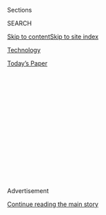 <div id="app">

<div>

<div>

<div>

<div class="NYTAppHideMasthead css-1q2w90k e1suatyy0">

<div class="section css-ui9rw0 e1suatyy2">

<div class="css-eph4ug er09x8g0">

<div class="css-6n7j50">

</div>

<span class="css-1dv1kvn">Sections</span>

<div class="css-10488qs">

<span class="css-1dv1kvn">SEARCH</span>

</div>

[Skip to content](#site-content)[Skip to site
index](#site-index)

</div>

<div id="masthead-section-label" class="css-1wr3we4 eaxe0e00">

[Technology](https://www.nytimes3xbfgragh.onion/section/technology)

</div>

<div class="css-10698na e1huz5gh0">

</div>

</div>

<div id="masthead-bar-one" class="section hasLinks css-15hmgas e1csuq9d3">

<div class="css-uqyvli e1csuq9d0">

</div>

<div class="css-1uqjmks e1csuq9d1">

</div>

<div class="css-9e9ivx">

[](https://myaccount.nytimes3xbfgragh.onion/auth/login?response_type=cookie&client_id=vi)

</div>

<div class="css-1bvtpon e1csuq9d2">

[Today’s
Paper](https://www.nytimes3xbfgragh.onion/section/todayspaper)

</div>

</div>

</div>

</div>

<div data-aria-hidden="false">

<div id="site-content" data-role="main">

<div>

<div class="css-1aor85t" style="opacity:0.000000001;z-index:-1;visibility:hidden">

<div class="css-1hqnpie">

<div class="css-epjblv">

<span class="css-17xtcya">[Technology](/section/technology)</span><span class="css-x15j1o">|</span><span class="css-fwqvlz">Amazon,
Apple, Facebook and Google Prepare for Their ‘Big Tobacco
Moment’</span>

</div>

<div class="css-k008qs">

<div class="css-1iwv8en">

<span class="css-18z7m18"></span>

<div>

</div>

</div>

<span class="css-1n6z4y">https://nyti.ms/3f7lchW</span>

<div class="css-1705lsu">

<div class="css-4xjgmj">

<div class="css-4skfbu" data-role="toolbar" data-aria-label="Social Media Share buttons, Save button, and Comments Panel with current comment count" data-testid="share-tools">

  - 
  - 
  - 
  - 
    
    <div class="css-6n7j50">
    
    </div>

  - 
  - 

</div>

</div>

</div>

</div>

</div>

</div>

<div id="NYT_TOP_BANNER_REGION" class="css-13pd83m">

</div>

<div id="top-wrapper" class="css-1sy8kpn">

<div id="top-slug" class="css-l9onyx">

Advertisement

</div>

[Continue reading the main
story](#after-top)

<div class="ad top-wrapper" style="text-align:center;height:100%;display:block;min-height:250px">

<div id="top" class="place-ad" data-position="top" data-size-key="top">

</div>

</div>

<div id="after-top">

</div>

</div>

<div>

<div id="sponsor-wrapper" class="css-1hyfx7x">

<div id="sponsor-slug" class="css-19vbshk">

Supported by

</div>

[Continue reading the main
story](#after-sponsor)

<div id="sponsor" class="ad sponsor-wrapper" style="text-align:center;height:100%;display:block">

</div>

<div id="after-sponsor">

</div>

</div>

<div class="css-186x18t">

</div>

<div class="css-1vkm6nb ehdk2mb0">

# Amazon, Apple, Facebook and Google Prepare for Their ‘Big Tobacco Moment’

</div>

The tech C.E.O.s will appear together at a congressional hearing on
Wednesday to argue that their companies do not stifle competition.

<div class="css-79elbk" data-testid="photoviewer-wrapper">

<div class="css-z3e15g" data-testid="photoviewer-wrapper-hidden">

</div>

<div class="css-1a48zt4 ehw59r15" data-testid="photoviewer-children">

![<span class="css-16f3y1r e13ogyst0" data-aria-hidden="true">Clockwise
from top left: Sundar Pichai of Google, Jeff Bezos of Amazon, Tim Cook
of Apple and Mark Zuckerberg of
Facebook.</span><span class="css-cnj6d5 e1z0qqy90" itemprop="copyrightHolder"><span class="css-1ly73wi e1tej78p0">Credit...</span><span><span>Clockwise
from top left: Erik Tanner for The New York Times; Kyle Johnson for The
New York Times; Jim Wilson/The New York Times; Jessica Chou for The New
York
Times</span></span></span>](https://static01.graylady3jvrrxbe.onion/images/2020/07/24/business/24TECHCEOS-GRID/24TECHCEOS-GRID-articleLarge.jpg?quality=75&auto=webp&disable=upscale)

</div>

</div>

<div class="css-18e8msd">

<div class="css-vp77d3 epjyd6m0">

<div class="css-1baulvz">

By [<span class="css-1baulvz" itemprop="name">Cecilia
Kang</span>](https://www.nytimes3xbfgragh.onion/by/cecilia-kang),
[<span class="css-1baulvz" itemprop="name">Jack
Nicas</span>](https://www.nytimes3xbfgragh.onion/by/jack-nicas) and
[<span class="css-1baulvz last-byline" itemprop="name">David
McCabe</span>](https://www.nytimes3xbfgragh.onion/by/david-mccabe)

</div>

</div>

  - 
    
    <div class="css-ld3wwf e16638kd2">
    
    Published July 28, 2020Updated July 29,
    2020
    
    </div>

  - 
    
    <div class="css-4xjgmj">
    
    <div class="css-pvvomx" data-role="toolbar" data-aria-label="Social Media Share buttons, Save button, and Comments Panel with current comment count" data-testid="share-tools">
    
      - 
      - 
      - 
      - 
        
        <div class="css-6n7j50">
        
        </div>
    
      - 
      - 
    
    </div>
    
    </div>

</div>

</div>

<div class="section meteredContent css-1r7ky0e" name="articleBody" itemprop="articleBody">

<div class="css-1fanzo5 StoryBodyCompanionColumn">

<div class="css-53u6y8">

WASHINGTON — After lawmakers collected hundreds of hours of interviews
and obtained more than 1.3 million documents about Amazon, Apple,
Facebook and Google, their chief executives will testify before Congress
on Wednesday to defend their powerful businesses from the hammer of
government.

</div>

</div>

<div>

</div>

<div class="css-1fanzo5 StoryBodyCompanionColumn">

<div class="css-53u6y8">

The captains of the New Gilded Age — [Jeff Bezos of
Amazon](https://www.nytimes3xbfgragh.onion/2020/07/27/business/jeff-bezos-amazon-congress.html),
Tim Cook of Apple, Mark Zuckerberg of Facebook and Sundar Pichai of
Google — will appear together before Congress for the first time to
justify their business practices. Members of the House judiciary’s
antitrust subcommittee [have investigated the internet
giants](https://www.nytimes3xbfgragh.onion/2019/06/11/technology/antitrust-hearing.html)
for more than a year on accusations that they stifled rivals and harmed
consumers.

The hearing is the government’s most aggressive show against tech power
since the [pursuit to break up
Microsoft](https://www.nytimes3xbfgragh.onion/2000/04/04/business/us-vs-microsoft-overview-us-judge-says-microsoft-violated-antitrust-laws-with.html)
two decades ago. It is set to be a bizarre spectacle, with four men who
run companies worth a total of around $4.85 trillion — and who include
two of the world’s richest individuals — primed to argue that their
businesses are not really that powerful after all.

</div>

</div>

<div class="css-1fanzo5 StoryBodyCompanionColumn">

<div class="css-53u6y8">

And it will be a first in another way: Mr. Zuckerberg, Mr. Pichai, Mr.
Bezos and Mr. Cook will all be testifying via videoconference, rather
than rising side-by-side for a swearing-in at a witness table in
Washington. Perhaps appropriately, their reckoning will be broadcast
online.

“It has the feeling of tech’s Big Tobacco moment,” said Gigi Sohn, a
former senior adviser at the Federal Communications Commission and a
fellow at Georgetown University’s law school, referring to the [1994
congressional
appearance](https://www.nytimes3xbfgragh.onion/1994/04/15/us/tobacco-chiefs-say-cigarettes-aren-t-addictive.html)
of top executives of the seven largest American tobacco companies, who
said they did not believe that cigarettes were addictive.

The hearing, which caps a 13-month investigation by the House
subcommittee, will be closely watched for clues that could advance other
antitrust cases against the companies. The Federal Trade Commission, for
one, [is preparing to
depose](https://www.nytimes3xbfgragh.onion/2020/07/17/technology/ftc-facebook-investigation.html)
Mr. Zuckerberg and other Facebook executives in its 13-month probe of
the social network. The Justice Department may soon unveil a case
against Google. And an investigation into Apple by state attorneys
general also appears to be advancing.

As a result, preparations for the hearing have been frenetic — even with
the event postponed by a few days this week to accommodate the
commemoration of Representative John Lewis — as tech lobbyists jockeyed
behind the scenes to influence the types of questions that lawmakers
might ask.

At the hearing, which starts at noon on Wednesday, the 15 members of the
antitrust subcommittee will have five minutes for each question.
Representative David Cicilline, Democrat of Rhode Island and the
chairman of the subcommittee, will control the number of rounds of
questioning, potentially stretching questioning into the evening.

</div>

</div>

<div class="css-1fanzo5 StoryBodyCompanionColumn">

<div class="css-53u6y8">

The length of the hearing may also be prolonged since the antitrust
issues facing Apple, Facebook, [Google and
Amazon](https://www.nytimes3xbfgragh.onion/2019/06/02/business/google-antitrust-investigation.html)
are complex and vastly different.

Amazon is accused of abusing its role as both a retailer and a platform
hosting third-party sellers on its marketplace. Apple has been accused
of unfairly using its clout over its App Store to block rivals and to
force apps to pay high commissions. Rivals have said Facebook has a
monopoly in social networking. Alphabet, the parent company of Google,
is dealing with multiple antitrust allegations because of Google’s
dominance in online advertising, search and smartphone software.

Democrats may also veer off the topic of antitrust and bring up concerns
about misinformation on social media. Some Republicans are expected to
sidetrack discussion with their concerns of liberal bias at the Silicon
Valley companies and accusations that conservative voices are censored.

“There was an attitude these were great American companies that created
jobs and that we should have a hands-off approach and let them
flourish,” Mr. Cicilline said in an interview. “But there are a lot of
serious issues we have uncovered over the course of the investigation
that weren’t apparent when we first began investigating.”

Facebook, Amazon, Google and Apple declined to comment.

For the chief executives, the hearing will be a test of how they perform
under fire. Mr. Bezos, 56, has [not previously testified to
Congress](https://www.nytimes3xbfgragh.onion/2020/07/27/business/jeff-bezos-amazon-congress.html?action=click&module=News&pgtype=Homepage),
while Mr. Cook, 59, and Mr. Pichai, 48, have both testified once before.
Mr. Zuckerberg, 36, the youngest of the group, has the distinction of
being the veteran: He has answered questions at three congressional
hearings in the past two years as Facebook has dealt with issues such as
election interference and privacy violations.

But none are taking any chances for the event to go awry. Mr.
Zuckerberg, who had been at his 750-acre estate on the Hawaiian island
of Kauai, has been preparing for his testimony with the law firm
WilmerHale, according to people with knowledge of the matter. And a
small team is working with Mr. Bezos for his testimony in Seattle, said
people with knowledge of the matter.

For weeks, the tech giants have also waged a lobbying battle to soften
any blows. All four chief executives planned to call lawmakers on the
House subcommittee in the days before the hearing, said three people
with knowledge of the preparations who were not authorized to speak
publicly.

</div>

</div>

<div class="css-1fanzo5 StoryBodyCompanionColumn">

<div class="css-53u6y8">

Apple and Amazon also recently released studies to rebut claims of
market dominance and anticompetitive practices. Last week, Apple
publicized a study by a consulting firm called Analysis Group showing
that the 30 percent commission it charges many apps for the right to
appear on iPhones is close to what other platforms charge for
distribution. The study left out that Apple helped popularize that 30
percent standard across the industry.

Amazon-funded economic consultants have in recent months argued that the
e-commerce company’s business model, which is not grounded in selling
ads like Google and Facebook, makes it less likely to violate antitrust
laws. Last week, Amazon also released [a report on small
business](https://blog.aboutamazon.com/small-business/small-business-success-in-challenging-times),
saying sales by third-party sellers grew 26 percent in the past year,
outpacing Amazon’s own sales directly to consumers.

Google has said that the search and advertising tech markets that it
dominates are changing fast. More than half of all searches for products
on the internet originate on Amazon, Google’s lobbyists have said.

And Facebook’s Washington staff has pointed to competition from China,
particularly from the popular video app
[TikTok](https://www.nytimes3xbfgragh.onion/2020/07/26/technology/tiktok-china-ban-model.html),
as evidence that competition in social media abounds. The Chinese-owned
app is in the cross hairs of the Trump administration, which has
[threatened to ban
it](https://www.nytimes3xbfgragh.onion/2020/07/26/technology/tiktok-china-ban-model.html)
for national security reasons.

Big Tech’s rivals have also jockeyed to have their gripes brought up at
the hearing, even if for just a few minutes. The House subcommittee has
been flooded with proposed questions, documents and letters from the
companies’ competitors, according to congressional staff and rivals.

Spotify, for instance, submitted questions about Apple’s dominance of
the App Store. GreatFire, a China-based group, sent a letter with nine
questions for Mr. Cook about Apple’s censorship of certain apps in
China. Blix, a company whose email app competes with Apple and that is
suing Apple in federal court for patent infringement, sent five
questions to the subcommittee, including one on why[Apple ranked its own
apps ahead of rivals’
offerings](https://www.nytimes3xbfgragh.onion/interactive/2019/09/09/technology/apple-app-store-competition.html)
in its App Store.

This month, David Heinemeier Hansson, the co-founder of Basecamp, a
project-management tool, said he also briefed lawmakers on[a recent
public spat with
Apple](https://www.nytimes3xbfgragh.onion/2020/06/19/opinion/apple-app-store-hey.html).
Apple had denied Basecamp’s new email app from appearing in the App
Store because it charged customers outside of Apple’s payment system.
After Mr. Heinemeier Hansson complained publicly, Apple permitted the
app with some minor changes.

</div>

</div>

<div class="css-1fanzo5 StoryBodyCompanionColumn">

<div class="css-53u6y8">

The subcommittee’s members, who have already held five hearings about
the tech giants, were informed and thoughtful during his briefing, Mr.
Heinemeier Hansson said.

“Clearly there’s already a great resonance,” he said.

Even if the hearing results in more theater than substance, some said
the greatest risk to the tech companies was increasing momentum toward
regulations.

“The C.E.O.s don’t want to be testifying. Even having this collective
hearing creates a sense of quasi-guilt just because of who else has
gotten called in like this — Big Pharma, Big Tobacco, Big Banks,” said
Paul Gallant, a tech policy analyst at the investment firm Cowen.
“That’s not a crowd they want to be associated with.”

Cecilia Kang reported from Washington, Jack Nicas from Chicago and David
McCabe from Wellfleet, Mass. Daisuke Wakabayashi, Mike Isaac and Karen
Weise contributed reporting.

</div>

</div>

<div>

</div>

</div>

<div>

</div>

<div>

</div>

<div>

</div>

<div>

<div id="bottom-wrapper" class="css-1ede5it">

<div id="bottom-slug" class="css-l9onyx">

Advertisement

</div>

[Continue reading the main
story](#after-bottom)

<div id="bottom" class="ad bottom-wrapper" style="text-align:center;height:100%;display:block;min-height:90px">

</div>

<div id="after-bottom">

</div>

</div>

</div>

</div>

</div>

## Site Index

<div>

</div>

## Site Information Navigation

  - [© <span>2020</span> <span>The New York Times
    Company</span>](https://help.nytimes3xbfgragh.onion/hc/en-us/articles/115014792127-Copyright-notice)

<!-- end list -->

  - [NYTCo](https://www.nytco.com/)
  - [Contact
    Us](https://help.nytimes3xbfgragh.onion/hc/en-us/articles/115015385887-Contact-Us)
  - [Work with us](https://www.nytco.com/careers/)
  - [Advertise](https://nytmediakit.com/)
  - [T Brand Studio](http://www.tbrandstudio.com/)
  - [Your Ad
    Choices](https://www.nytimes3xbfgragh.onion/privacy/cookie-policy#how-do-i-manage-trackers)
  - [Privacy](https://www.nytimes3xbfgragh.onion/privacy)
  - [Terms of
    Service](https://help.nytimes3xbfgragh.onion/hc/en-us/articles/115014893428-Terms-of-service)
  - [Terms of
    Sale](https://help.nytimes3xbfgragh.onion/hc/en-us/articles/115014893968-Terms-of-sale)
  - [Site
    Map](https://spiderbites.nytimes3xbfgragh.onion)
  - [Help](https://help.nytimes3xbfgragh.onion/hc/en-us)
  - [Subscriptions](https://www.nytimes3xbfgragh.onion/subscription?campaignId=37WXW)

</div>

</div>

</div>

</div>
